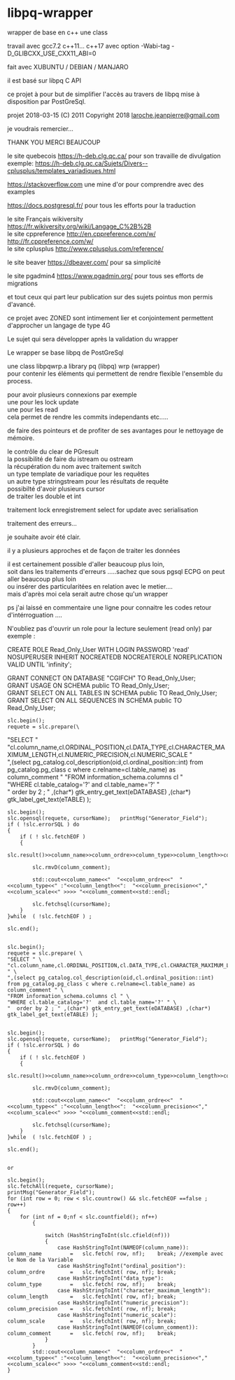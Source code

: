 # libpq-wrapper
wrapper de base en c++ une class<br> 

travail avec gcc7.2  c++11... c++17      avec option  -Wabi-tag -D_GLIBCXX_USE_CXX11_ABI=0<br>

fait avec XUBUNTU / DEBIAN / MANJARO 

il est basé sur libpq C API<br>

ce projet à pour but de simplifier l'accès au travers de libpq mise à disposition par PostGreSql.<br>


projet 2018-03-15  (C) 2011   Copyright 2018 <laroche.jeanpierre@gmail.com><br>

je voudrais remercier...<br>

THANK YOU   MERCI BEAUCOUP<br>


 le site quebecois 					https://h-deb.clg.qc.ca/		pour son travaille de divulgation<br>
 exemple:							https://h-deb.clg.qc.ca/Sujets/Divers--cplusplus/templates_variadiques.html<br>

 https://stackoverflow.com			une mine d'or pour comprendre avec des examples<br>

 https://docs.postgresql.fr/		pour tous les efforts pour la traduction<br>

 
 le site Français wikiversity		https://fr.wikiversity.org/wiki/Langage_C%2B%2B<br>
 le site cppreference				http://en.cppreference.com/w/<br>
									http://fr.cppreference.com/w/<br>
 le site cplusplus					http://www.cplusplus.com/reference/<br>

 le site beaver						https://dbeaver.com/			pour sa simplicité<br>

 le site pgadmin4					https://www.pgadmin.org/		pour tous ses efforts de migrations<br>  

 et tout ceux qui part leur publication sur des sujets pointus mon permis d'avancé.<br>

 ce projet avec ZONED sont intimement lier et conjointement permettent d'approcher un langage de type 4G<br>

 Le sujet qui sera développer après la validation du wrapper<br>


 Le wrapper se base libpq de PostGreSql<br>

 une class libpqwrp.a	           library pq (libpq)  wrp (wrapper)<br>
 pour contenir les éléments qui permettent de rendre flexible l'ensemble du process.<br>


 pour avoir plusieurs connexions par exemple<br>
 une pour les lock update<br>
 une pour les read<br>
 cela permet de rendre les commits independants etc.....<br>

 de faire des pointeurs et de profiter de ses avantages pour le nettoyage de mémoire.<br>

 le contrôle du clear de PGresult<br>
 la possibilité de faire du istream ou ostream<br>
 la récupération du nom avec traitement switch<br>
 un type template de variadique pour les requêtes<br>
 un autre type stringstream pour les résultats de requête<br>
 possibilté d'avoir plusieurs cursor<br>
 de traiter les double et int<br>

 traitement lock enregistrement   select for update avec serialisation <br>

 traitement des erreurs...

 je souhaite avoir été clair.<br>

 il y a plusieurs approches et de façon de traiter les données<br>
 

 il est certainement possible d'aller beaucoup plus loin,<br>
 soit dans les traitements d'erreurs .....sachez que sous pgsql ECPG on peut aller beaucoup plus loin <br>
 ou insérer des particularitées en relation avec le metier....<br> 
 mais d'après moi cela serait autre chose qu'un wrapper<br>

 ps j'ai laissé en commentaire une ligne pour connaitre les codes retour d'intérroguation .... <br> 
 
 
 N'oubliez pas d'ouvrir un role pour la lecture seulement (read only)  par exemple : <br>
 
 CREATE ROLE Read_Only_User WITH LOGIN PASSWORD 'read' <br>
NOSUPERUSER INHERIT NOCREATEDB NOCREATEROLE NOREPLICATION VALID UNTIL 'infinity'; <br>

GRANT CONNECT ON DATABASE "CGIFCH" TO Read_Only_User; <br>
GRANT USAGE ON SCHEMA public TO Read_Only_User; <br>
GRANT SELECT ON ALL TABLES IN SCHEMA public TO Read_Only_User; <br>
GRANT SELECT ON ALL SEQUENCES IN SCHEMA public TO Read_Only_User;
<br>


	slc.begin();
	requete = slc.prepare(\ 
"SELECT " \
"cl.column_name,cl.ORDINAL_POSITION,cl.DATA_TYPE,cl.CHARACTER_MAXIMUM_LENGTH,cl.NUMERIC_PRECISION,cl.NUMERIC_SCALE " \
",(select pg_catalog.col_description(oid,cl.ordinal_position::int) from pg_catalog.pg_class c where c.relname=cl.table_name) as column_comment " 
"FROM information_schema.columns cl " \
"WHERE cl.table_catalog='?'  and cl.table_name='?' " \
"  order by 2 ; " ,(char*) gtk_entry_get_text(eDATABASE) ,(char*) gtk_label_get_text(eTABLE) );


	slc.begin();
	slc.opensql(requete, cursorName); 	printMsg("Generator_Field");
	if ( !slc.errorSQL ) do
	{
		if ( ! slc.fetchEOF )
		{
			slc.result()>>column_name>>column_ordre>>column_type>>column_length>>column_precision>>column_scale>>column_comment;

			slc.rmvD(column_comment);
		
			std::cout<<column_name<<"  "<<column_ordre<<"  "<<column_type<<" :"<<column_length<<":  "<<column_precision<<","<<column_scale<<" >>>> "<<column_comment<<std::endl;

			slc.fetchsql(cursorName);
		}
 	}while  ( !slc.fetchEOF ) ;	

	slc.end();


	slc.begin();
	requete = slc.prepare( \
	"SELECT " \
	"cl.column_name,cl.ORDINAL_POSITION,cl.DATA_TYPE,cl.CHARACTER_MAXIMUM_LENGTH,cl.NUMERIC_PRECISION,cl.NUMERIC_SCALE " \
	",(select pg_catalog.col_description(oid,cl.ordinal_position::int) from pg_catalog.pg_class c where c.relname=cl.table_name) as column_comment " \
	"FROM information_schema.columns cl " \
	"WHERE cl.table_catalog='?'  and cl.table_name='?' " \
	"  order by 2 ; " ,(char*) gtk_entry_get_text(eDATABASE) ,(char*) gtk_label_get_text(eTABLE) );


	slc.begin();
	slc.opensql(requete, cursorName); 	printMsg("Generator_Field");
	if ( !slc.errorSQL ) do
	{
		if ( ! slc.fetchEOF )
		{
			slc.result()>>column_name>>column_ordre>>column_type>>column_length>>column_precision>>column_scale>>column_comment;

			slc.rmvD(column_comment);
		
			std::cout<<column_name<<"  "<<column_ordre<<"  "<<column_type<<" :"<<column_length<<":  "<<column_precision<<","<<column_scale<<" >>>> "<<column_comment<<std::endl;

			slc.fetchsql(cursorName);
		}
 	}while  ( !slc.fetchEOF ) ;	

	slc.end();


	or

	slc.begin();
	slc.fetchAll(requete, cursorName);
	printMsg("Generator_Field"); 
    for (int row = 0; row < slc.countrow() && slc.fetchEOF ==false ; row++)
    {
		for (int nf = 0;nf < slc.countfield(); nf++)
			{ 

				switch (HashStringToInt(slc.cfield(nf)))
				{
					case HashStringToInt(NAMEOF(column_name)):			column_name			=	slc.fetch( row, nf);	break; //exemple avec le Nom de la Variable
					case HashStringToInt("ordinal_position"):			column_ordre		=	slc.fetchInt( row, nf);	break;
					case HashStringToInt("data_type"):					column_type			=	slc.fetch( row, nf);	break;
					case HashStringToInt("character_maximum_length"):	column_length		=	slc.fetchInt( row, nf);	break;
					case HashStringToInt("numeric_precision"):			column_precision	=	slc.fetchInt( row, nf);	break;
					case HashStringToInt("numeric_scale"):				column_scale		=	slc.fetchInt( row, nf);	break;
					case HashStringToInt(NAMEOF(column_comment)):		column_comment		=	slc.fetch( row, nf);	break;
				}
			}
			std::cout<<column_name<<"  "<<column_ordre<<"  "<<column_type<<" :"<<column_length<<":  "<<column_precision<<","<<column_scale<<" >>>> "<<column_comment<<std::endl;
	}

